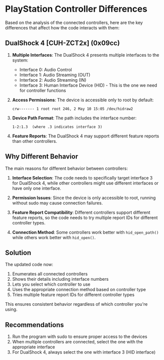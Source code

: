 # PlayStation Controller Differences

Based on the analysis of the connected controllers, here are the key differences that affect how the code interacts with them:

## DualShock 4 [CUH-ZCT2x] (0x09cc)

1. **Multiple Interfaces**: The DualShock 4 presents multiple interfaces to the system:
   - Interface 0: Audio Control
   - Interface 1: Audio Streaming (OUT)
   - Interface 2: Audio Streaming (IN)
   - Interface 3: Human Interface Device (HID) - This is the one we need for controller functions

2. **Access Permissions**: The device is accessible only to root by default:
   ```
   crw------- 1 root root 246, 2 May 10 15:05 /dev/hidraw2
   ```

3. **Device Path Format**: The path includes the interface number:
   ```
   1-2:1.3  (where .3 indicates interface 3)
   ```

4. **Feature Reports**: The DualShock 4 may support different feature reports than other controllers.

## Why Different Behavior

The main reasons for different behavior between controllers:

1. **Interface Selection**: The code needs to specifically target interface 3 for DualShock 4, while other controllers might use different interfaces or have only one interface.

2. **Permission Issues**: Since the device is only accessible to root, running without sudo may cause connection failures.

3. **Feature Report Compatibility**: Different controllers support different feature reports, so the code needs to try multiple report IDs for different controller types.

4. **Connection Method**: Some controllers work better with `hid_open_path()` while others work better with `hid_open()`.

## Solution

The updated code now:

1. Enumerates all connected controllers
2. Shows their details including interface numbers
3. Lets you select which controller to use
4. Uses the appropriate connection method based on controller type
5. Tries multiple feature report IDs for different controller types

This ensures consistent behavior regardless of which controller you're using.

## Recommendations

1. Run the program with sudo to ensure proper access to the devices
2. When multiple controllers are connected, select the one with the appropriate interface
3. For DualShock 4, always select the one with interface 3 (HID interface)